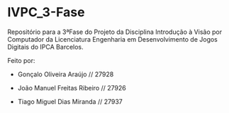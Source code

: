 # IVPC_3-Fase

Repositório para a 3ªFase do Projeto da Disciplina Introdução à Visão por Computador da Licenciatura Engenharia em Desenvolvimento de Jogos Digitais do IPCA Barcelos.

Feito por:

 - Gonçalo Oliveira Araújo // 27928

 - João Manuel Freitas Ribeiro // 27926

 - Tiago Miguel Dias Miranda // 27937 
